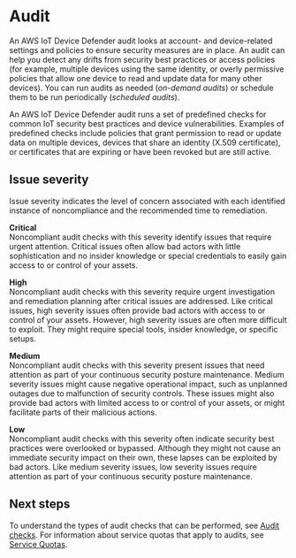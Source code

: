 # Audit<a name="device-defender-audit"></a>

An AWS IoT Device Defender audit looks at account\- and device\-related settings and policies to ensure security measures are in place\. An audit can help you detect any drifts from security best practices or access policies \(for example, multiple devices using the same identity, or overly permissive policies that allow one device to read and update data for many other devices\)\. You can run audits as needed \(*on\-demand audits*\) or schedule them to be run periodically \(*scheduled audits*\)\. 

An AWS IoT Device Defender audit runs a set of predefined checks for common IoT security best practices and device vulnerabilities\. Examples of predefined checks include policies that grant permission to read or update data on multiple devices, devices that share an identity \(X\.509 certificate\), or certificates that are expiring or have been revoked but are still active\.

## Issue severity<a name="device-defender-audit-severity"></a>

Issue severity indicates the level of concern associated with each identified instance of noncompliance and the recommended time to remediation\.

**Critical**  
Noncompliant audit checks with this severity identify issues that require urgent attention\. Critical issues often allow bad actors with little sophistication and no insider knowledge or special credentials to easily gain access to or control of your assets\.

**High**  
Noncompliant audit checks with this severity require urgent investigation and remediation planning after critical issues are addressed\. Like critical issues, high severity issues often provide bad actors with access to or control of your assets\. However, high severity issues are often more difficult to exploit\. They might require special tools, insider knowledge, or specific setups\.

**Medium**  
Noncompliant audit checks with this severity present issues that need attention as part of your continuous security posture maintenance\. Medium severity issues might cause negative operational impact, such as unplanned outages due to malfunction of security controls\. These issues might also provide bad actors with limited access to or control of your assets, or might facilitate parts of their malicious actions\.

**Low**  
Noncompliant audit checks with this severity often indicate security best practices were overlooked or bypassed\. Although they might not cause an immediate security impact on their own, these lapses can be exploited by bad actors\. Like medium severity issues, low severity issues require attention as part of your continuous security posture maintenance\.

## Next steps<a name="device-defender-audit-severity-next-steps"></a>

To understand the types of audit checks that can be performed, see [Audit checks](device-defender-audit-checks.md)\. For information about service quotas that apply to audits, see [Service Quotas](https://docs.aws.amazon.com/general/latest/gr/iot-core.html#limits_iot)\.